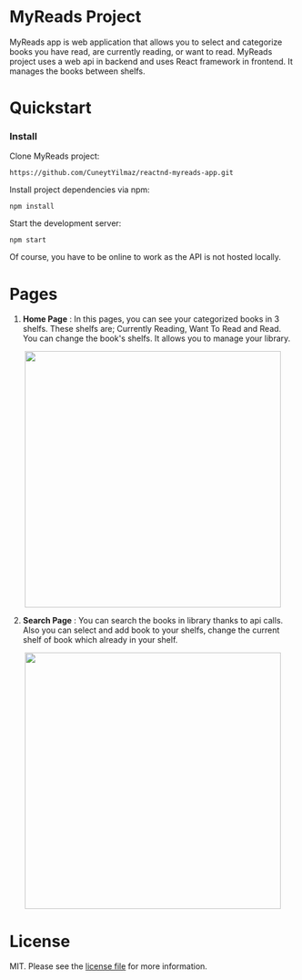 # MyReads Project

MyReads app is web application that allows you to select and categorize books you have read, are currently reading, or want to read. MyReads project uses a web api in backend and uses React framework in frontend. It manages the books between shelfs.

# Quickstart

### Install

Clone MyReads project:
```
https://github.com/CuneytYilmaz/reactnd-myreads-app.git
```

Install project dependencies via npm:
```
npm install
```

Start the development server:
```
npm start
```

Of course, you have to be online to work as the API is not hosted locally.

 # Pages
 
1. **Home Page** : In this pages, you can see your categorized books in 3 shelfs. These shelfs are; Currently Reading, Want To Read and Read. You can change the book's shelfs. It allows you to manage your library.

<p align="center">
<img src="https://github.com/CuneytYilmaz/reactnd-myreads-app/blob/99709f977e15c4ed12b8bccdeb9a0f71a4f75630/HomePage.png" height="450"/>
</p>

2. **Search Page** : You can search the books in library thanks to api calls. Also you can select and add book to your shelfs, change the current shelf of book which already in your shelf.

<p align="center">
<img src="https://github.com/CuneytYilmaz/reactnd-myreads-app/blob/master/Search.png" height="450"/>
</p>

 # License

MIT. Please see the [license file](LICENSE) for more information.
